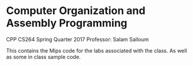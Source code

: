 # Computer Organization and Assembly Programming

CPP CS264 Spring Quarter 2017
Professor: Salam Salloum

This contains the Mips code for the labs associated with the class.
As well as some in class sample code.
